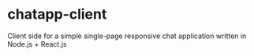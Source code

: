 # chatapp-client
Client side for a simple single-page responsive chat application written in Node.js + React.js
